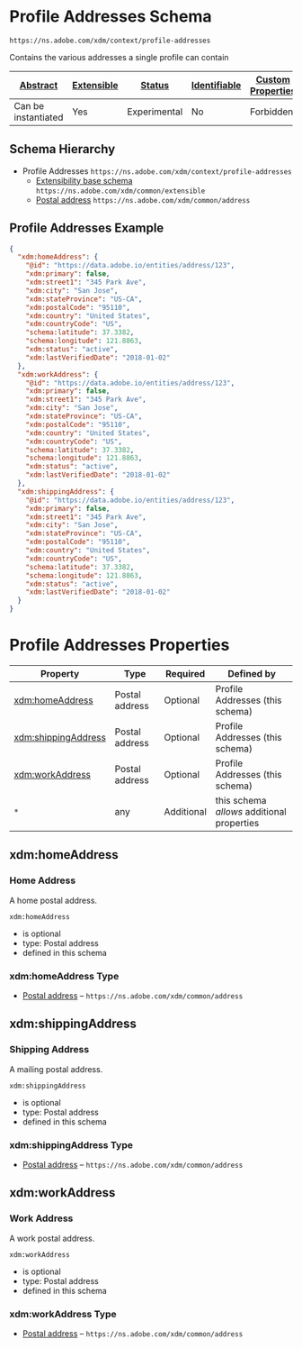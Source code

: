 
# Profile Addresses Schema

```
https://ns.adobe.com/xdm/context/profile-addresses
```

Contains the various addresses a single profile can contain

| [Abstract](../../abstract.md) | [Extensible](../../extensions.md) | [Status](../../status.md) | [Identifiable](../../id.md) | [Custom Properties](../../extensions.md) | [Additional Properties](../../extensions.md) | Defined In |
|-------------------------------|-----------------------------------|---------------------------|-----------------------------|------------------------------------------|----------------------------------------------|------------|
| Can be instantiated | Yes | Experimental | No | Forbidden | Permitted | [context/profile-addresses.schema.json](context/profile-addresses.schema.json) |
## Schema Hierarchy

* Profile Addresses `https://ns.adobe.com/xdm/context/profile-addresses`
  * [Extensibility base schema](../common/extensible.schema.md) `https://ns.adobe.com/xdm/common/extensible`
  * [Postal address](../common/address.schema.md) `https://ns.adobe.com/xdm/common/address`


## Profile Addresses Example
```json
{
  "xdm:homeAddress": {
    "@id": "https://data.adobe.io/entities/address/123",
    "xdm:primary": false,
    "xdm:street1": "345 Park Ave",
    "xdm:city": "San Jose",
    "xdm:stateProvince": "US-CA",
    "xdm:postalCode": "95110",
    "xdm:country": "United States",
    "xdm:countryCode": "US",
    "schema:latitude": 37.3382,
    "schema:longitude": 121.8863,
    "xdm:status": "active",
    "xdm:lastVerifiedDate": "2018-01-02"
  },
  "xdm:workAddress": {
    "@id": "https://data.adobe.io/entities/address/123",
    "xdm:primary": false,
    "xdm:street1": "345 Park Ave",
    "xdm:city": "San Jose",
    "xdm:stateProvince": "US-CA",
    "xdm:postalCode": "95110",
    "xdm:country": "United States",
    "xdm:countryCode": "US",
    "schema:latitude": 37.3382,
    "schema:longitude": 121.8863,
    "xdm:status": "active",
    "xdm:lastVerifiedDate": "2018-01-02"
  },
  "xdm:shippingAddress": {
    "@id": "https://data.adobe.io/entities/address/123",
    "xdm:primary": false,
    "xdm:street1": "345 Park Ave",
    "xdm:city": "San Jose",
    "xdm:stateProvince": "US-CA",
    "xdm:postalCode": "95110",
    "xdm:country": "United States",
    "xdm:countryCode": "US",
    "schema:latitude": 37.3382,
    "schema:longitude": 121.8863,
    "xdm:status": "active",
    "xdm:lastVerifiedDate": "2018-01-02"
  }
}
```

# Profile Addresses Properties

| Property | Type | Required | Defined by |
|----------|------|----------|------------|
| [xdm:homeAddress](#xdmhomeaddress) | Postal address | Optional | Profile Addresses (this schema) |
| [xdm:shippingAddress](#xdmshippingaddress) | Postal address | Optional | Profile Addresses (this schema) |
| [xdm:workAddress](#xdmworkaddress) | Postal address | Optional | Profile Addresses (this schema) |
| `*` | any | Additional | this schema *allows* additional properties |

## xdm:homeAddress
### Home Address

A home postal address.

`xdm:homeAddress`
* is optional
* type: Postal address
* defined in this schema

### xdm:homeAddress Type


* [Postal address](../common/address.schema.md) – `https://ns.adobe.com/xdm/common/address`





## xdm:shippingAddress
### Shipping Address

A mailing postal address.

`xdm:shippingAddress`
* is optional
* type: Postal address
* defined in this schema

### xdm:shippingAddress Type


* [Postal address](../common/address.schema.md) – `https://ns.adobe.com/xdm/common/address`





## xdm:workAddress
### Work Address

A work postal address.

`xdm:workAddress`
* is optional
* type: Postal address
* defined in this schema

### xdm:workAddress Type


* [Postal address](../common/address.schema.md) – `https://ns.adobe.com/xdm/common/address`




